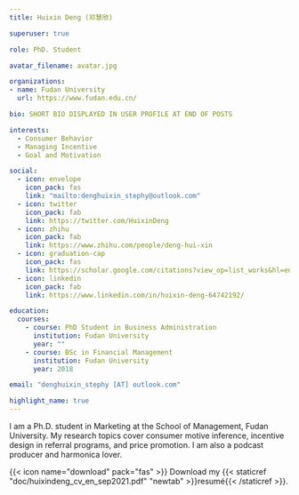 ```yaml
---
title: Huixin Deng (邓慧欣)

superuser: true

role: PhD. Student

avatar_filename: avatar.jpg

organizations:
- name: Fudan University
  url: https://www.fudan.edu.cn/

bio: SHORT BIO DISPLAYED IN USER PROFILE AT END OF POSTS

interests:
  - Consumer Behavior
  - Managing Incentive
  - Goal and Motivation

social:
  - icon: envelope
    icon_pack: fas
    link: "mailto:denghuixin_stephy@outlook.com"
  - icon: twitter
    icon_pack: fab
    link: https://twitter.com/HuixinDeng
  - icon: zhihu
    icon_pack: fab
    link: https://www.zhihu.com/people/deng-hui-xin
  - icon: graduation-cap
    icon_pack: fas
    link: https://scholar.google.com/citations?view_op=list_works&hl=en&user=Vl0cIisAAAAJ
  - icon: linkedin
    icon_pack: fab
    link: https://www.linkedin.com/in/huixin-deng-64742192/

education:
  courses:
    - course: PhD Student in Business Administration
      institution: Fudan University
      year: ""
    - course: BSc in Financial Management
      institution: Fudan University
      year: 2018

email: "denghuixin_stephy [AT] outlook.com"

highlight_name: true
---
```


I am a Ph.D. student in Marketing at the School of Management, Fudan
  University. My research topics cover consumer motive inference, incentive
  design in referral programs, and price promotion. I am also a podcast producer
  and harmonica lover.

{{< icon name="download" pack="fas" >}} Download my {{< staticref "doc/huixindeng_cv_en_sep2021.pdf" "newtab" >}}resumé{{< /staticref >}}.